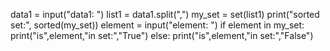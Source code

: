 data1 = input("data1: ")
list1 = data1.split(",")
my_set = set(list1)
print("sorted set:", sorted(my_set))
element = input("element: ")
if element in  my_set:
  print("is",element,"in set:","True")
else:
  print("is",element,"in set:","False")
